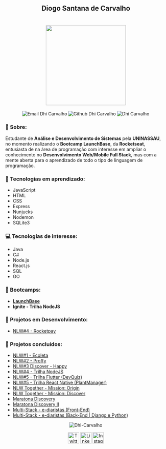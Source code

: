 <h2 align="center">
Diogo Santana de Carvalho
</h2>
<h1 align="center">
    <img src="https://images2.imgbox.com/7c/82/ADR3x8b2_o.jpg" width="250">
</h1>


<p align="center">
<img src="https://img.shields.io/badge/-Gmail-c14438?style=flat-square&logo=Gmail&logoColor=white&link=mailto:dhi.carvalho85@gmail.com" alt="Email Dhi Carvalho"/>
<img src="https://img.shields.io/badge/-Github-000?style=flat-square&logo=Github&logoColor=white&link=https://github.com/Dhi-Carvalho" alt="Github Dhi Carvalho"/>
<img src="https://komarev.com/ghpvc/?username=Dhi-Carvalho" alt="Dhi Carvalho" /> </p>
</p>

### 👦 Sobre:

Estudante de **Análise e Desenvolvimento de Sistemas** pela **UNINASSAU**, no momento realizando o **Bootcamp LaunchBase**, da **Rocketseat**, entusiasta de na área de programação com interesse em ampliar o conhecimento no **Desenvolvimento Web/Mobile Full Stack**, mas com a mente aberta para o aprendizado de todo o tipo de linguagem de programação.

### 📝 Tecnologias em aprendizado:

- JavaScript
- HTML
- CSS
- Express
- Nunjucks
- Nodemon
- SQLite3

### 💻 Tecnologias de interesse:

- Java
- C#
- Node.js
- React.js
- SQL
- GO

### 🔨 Bootcamps:

- **[LaunchBase](https://github.com/Dhi-Carvalho/LaunchBase)**
- **Ignite - Trilha NodeJS**

### 🔨 Projetos em Desenvolvimento:

- [NLW#4 - Rocketpay](https://github.com/Dhi-Carvalho/NLW4_Elixir)

### 🚀 Projetos concluídos:

- [NLW#1 - Ecoleta](https://github.com/Dhi-Carvalho/NLW1-Ecoleta)
- [NLW#2 - Proffy](https://github.com/Dhi-Carvalho/NLW2-Proffy)
- [NLW#3 Discover - Happy](https://github.com/Dhi-Carvalho/NLW3-Happy)
- [NLW#4 - Trilha NodeJS](https://github.com/Dhi-Carvalho/NLW4-Trilha_NodeJS)
- [NLW#5 - Trilha Flutter (DevQuiz)](https://github.com/Dhi-Carvalho/NLW5-Trilha_Flutter)
- [NLW#5 - Trilha React Native (PlantManager)](https://github.com/Dhi-Carvalho/NLW5-Trilha_ReactNative-PlantManager)
- [NLW Together - Mission: Origin](https://github.com/Dhi-Carvalho/beautysaloon)
- [NLW Together - Mission: Discover](https://github.com/Dhi-Carvalho/Rocket.Q)
- [Maratona Discovery](https://github.com/Dhi-Carvalho/Maratona_Discovery)
- [Maratona Discovery II](https://github.com/Dhi-Carvalho/Maratona_Discovery_II)
- [Multi-Stack - e-diaristas (Front-End)](https://github.com/Dhi-Carvalho/Multi-stack_e-diaristas)
- [Multi-Stack - e-diaristas (Back-End | Django e Python)](https://github.com/Dhi-Carvalho/ediaristas_python)

<p align="center">
<img src="https://github-readme-stats.vercel.app/api?username=Dhi-Carvalho&show_icons=true" alt="Dhi-Carvalho" />
</p>

<p align="center">
<a href="https://twitter.com/DhiCarvalho85" target="blank"><img align="center" src="https://cdn.jsdelivr.net/npm/simple-icons@3.0.1/icons/twitter.svg" alt="Twitter Dhi Carvalho" height="35" width="35" /></a>
<a href="https://www.linkedin.com/in/dhi-carvalho/" target="blank"><img align="center" src="https://cdn.jsdelivr.net/npm/simple-icons@3.0.1/icons/linkedin.svg" alt="Linkedin Dhi Carvalho" height="35" width="35" /></a>
<a href="https://www.instagram.com/dhicarvalho85/" target="blank"><img align="center" src="https://cdn.jsdelivr.net/npm/simple-icons@3.0.1/icons/instagram.svg" alt="Instagram Dhi Carvalho" height="35" width="35" /></a>
</p>
